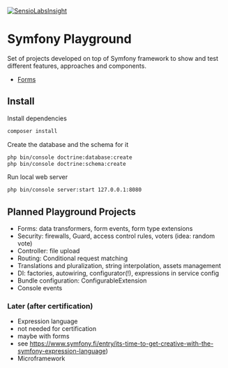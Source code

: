 [![SensioLabsInsight](https://insight.sensiolabs.com/projects/f8f3de80-abd4-4da0-a55b-15f1bc56701c/mini.png)](https://insight.sensiolabs.com/projects/f8f3de80-abd4-4da0-a55b-15f1bc56701c)

# Symfony Playground
Set of projects developed on top of Symfony framework to show and test different features, approaches and components.

- [Forms](https://github.com/AAstakhov/symfony-playground/tree/master/forms)

## Install

Install dependencies
```sh
composer install
```

Create the database and the schema for it
```sh
php bin/console doctrine:database:create
php bin/console doctrine:schema:create
```

Run local web server
```sh
php bin/console server:start 127.0.0.1:8080
```

## Planned Playground Projects
- Forms: data transformers, form events, form type extensions
- Security: firewalls, Guard, access control rules, voters (idea: random vote)
- Controller: file upload
- Routing: Conditional request matching
- Translations and pluralization, string interpolation, assets management
- DI: factories, autowiring, configurator(!), expressions in service config
- Bundle configuration: ConfigurableExtension 
- Console events

### Later (after certification) 
- Expression language 
 - not needed for certification
 - maybe with forms
 - see https://www.symfony.fi/entry/its-time-to-get-creative-with-the-symfony-expression-language)
- Microframework
